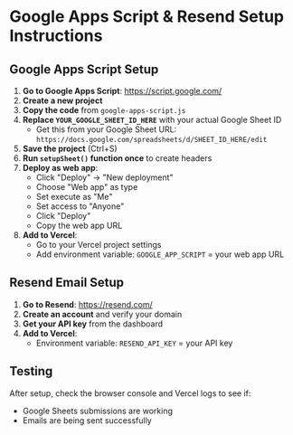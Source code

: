 # Google Apps Script & Resend Setup Instructions

## Google Apps Script Setup

1. **Go to Google Apps Script**: https://script.google.com/
2. **Create a new project**
3. **Copy the code** from `google-apps-script.js`
4. **Replace `YOUR_GOOGLE_SHEET_ID_HERE`** with your actual Google Sheet ID
   - Get this from your Google Sheet URL: `https://docs.google.com/spreadsheets/d/SHEET_ID_HERE/edit`
5. **Save the project** (Ctrl+S)
6. **Run `setupSheet()` function once** to create headers
7. **Deploy as web app**:
   - Click "Deploy" → "New deployment"
   - Choose "Web app" as type
   - Set execute as "Me"
   - Set access to "Anyone"
   - Click "Deploy"
   - Copy the web app URL
8. **Add to Vercel**:
   - Go to your Vercel project settings
   - Add environment variable: `GOOGLE_APP_SCRIPT` = your web app URL

## Resend Email Setup

1. **Go to Resend**: https://resend.com/
2. **Create an account** and verify your domain
3. **Get your API key** from the dashboard
4. **Add to Vercel**:
   - Environment variable: `RESEND_API_KEY` = your API key

## Testing

After setup, check the browser console and Vercel logs to see if:
- Google Sheets submissions are working
- Emails are being sent successfully
